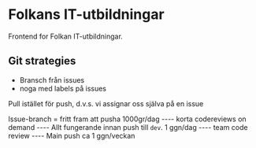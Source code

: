 # Folkans IT-utbildningar
Frontend for Folkan IT-utbildningar.

## Git strategies

- Bransch från issues
- noga med labels på issues

Pull istället för push, d.v.s. vi assignar oss själva på en issue

Issue-branch = fritt fram att pusha 1000gr/dag
---- korta codereviews on demand ----
Allt fungerande innan push till ```dev```. 1 ggn/dag
---- team code review ----
Main push ca 1 ggn/veckan
